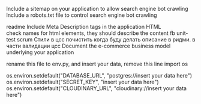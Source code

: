 Include a sitemap on your application to allow search engine bot crawling
Include a robots.txt file to control search engine bot crawling

readme
	Include Meta Description tags in the application HTML	
	check names for html elements, they should describe the content	
	fb
	unit-test
	scrum
	Стили в цсс почистить когда буду делать описание в ридми. в части валидации цсс
	Document the e-commerce business model underlying your application


rename this file to env.py, and insert your data, remove this line
import os

os.environ.setdefault("DATABASE_URL", "postgres://insert your data here")
os.environ.setdefault("SECRET_KEY", "insert your data here")
os.environ.setdefault("CLOUDINARY_URL", "cloudinary://insert your data here")

